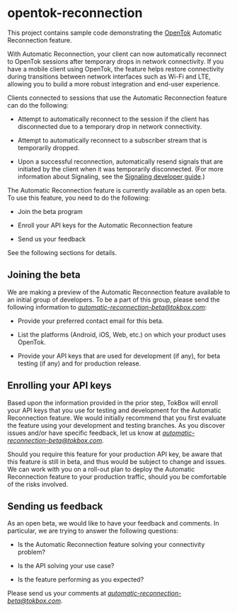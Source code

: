 opentok-reconnection
====================

This project contains sample code demonstrating the [OpenTok](https://tokbox.com/developer/)
Automatic Reconnection feature.

With Automatic Reconnection, your client can now automatically reconnect to OpenTok sessions
after temporary drops in network connectivity. If you have a mobile client using OpenTok, the
feature helps restore connectivity during transitions between network interfaces such as Wi-Fi
and LTE, allowing you to build a more robust integration and end-user experience.

Clients connected to sessions that use the Automatic Reconnection feature can do the following:

* Attempt to automatically reconnect to the session if the client has disconnected due
  to a temporary drop in network connectivity.

* Attempt to automatically reconnect to a subscriber stream that is temporarily dropped.

* Upon a successful reconnection, automatically resend signals that are initiated
  by the client when it was temporarily disconnected. (For more information about Signaling,
  see the [Signaling developer guide](https://tokbox.com/developer/guides/signaling/js/).)

The Automatic Reconnection feature is currently available as an open beta.
To use this feature, you need to do the following:

* Join the beta program

* Enroll your API keys for the Automatic Reconnection feature

* Send us your feedback

See the following sections for details.

## Joining the beta

We are making a preview of the Automatic Reconnection feature available to an initial group
of developers. To be a part of this group, please send the following information to
*automatic-reconnection-beta@tokbox.com*:

* Provide your preferred contact email for this beta.

* List the platforms (Android, iOS, Web, etc.) on which your product uses OpenTok.

* Provide your API keys that are used for development (if any), for beta testing (if any)
  and for production release.

## Enrolling your API keys

Based upon the information provided in the prior step, TokBox will enroll your
API keys that you use for testing and development for the Automatic Reconnection feature. 
We would initially recommend that you first evaluate the feature using your development and
testing branches. As you discover issues and/or have specific feedback, let us know
at *automatic-reconnection-beta@tokbox.com*.

Should you require this feature for your production API key, be aware that this feature
is still in beta, and thus would be subject to change and issues. We can work with you 
on a roll-out plan to deploy the Automatic Reconnection feature to your production traffic, 
should you be comfortable of the risks involved.

## Sending us feedback

As an open beta, we would like to have your feedback and comments. 
In particular, we are trying to answer the following questions:

* Is the Automatic Reconnection feature solving your connectivity problem?

* Is the API solving your use case?

* Is the feature performing as you expected?

Please send us your comments at *automatic-reconnection-beta@tokbox.com*.

